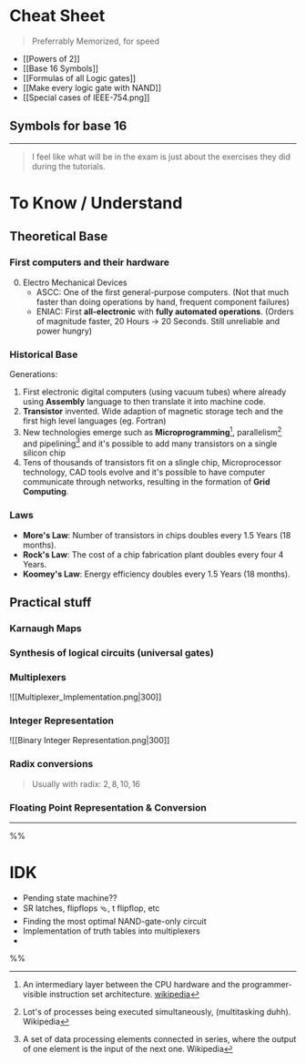 # Cheat Sheet
> Preferrably Memorized, for speed

- [[Powers of 2]]
- [[Base 16 Symbols]]
- [[Formulas of all Logic gates]]
- [[Make every logic gate with NAND]]
- [[Special cases of IEEE-754.png]]

## Symbols for base 16

****

> I feel like what will be in the exam is just about the exercises they did during the tutorials.
# To Know / Understand

## Theoretical Base
### First computers and their hardware
0. Electro Mechanical Devices
	- ASCC: One of the first general-purpose computers. (Not that much faster than doing operations by hand, frequent component failures)
	- ENIAC: First **all-electronic** with **fully automated operations**. (Orders of magnitude faster, 20 Hours -> 20 Seconds. Still unreliable and power hungry)

### Historical Base
Generations:
1. First electronic digital computers (using vacuum tubes) where already using **Assembly** language to then translate it into machine code.
2. **Transistor** invented. Wide adaption of magnetic storage tech and the first high level languages (eg. Fortran)
3. New technologies emerge such as **Microprogramming**[^1], parallelism[^2] and pipelining[^3] and it's possible to add many transistors on a single silicon chip
4. Tens of thousands of transistors fit on a slingle chip, Microprocessor technology, CAD tools evolve and it's possible to have computer communicate through networks, resulting in the formation of **Grid Computing**.
### Laws
- **More's Law**: Number of transistors in chips doubles every 1.5 Years (18 months).
- **Rock's Law**: The cost of a chip fabrication plant doubles every four 4 Years.
- **Koomey's Law**: Energy efficiency doubles every 1.5 Years (18 months).


## Practical stuff

### Karnaugh Maps

### Synthesis of logical circuits (universal gates)

### Multiplexers
![[Multiplexer_Implementation.png|300]]

### Integer Representation
![[Binary Integer Representation.png|300]]

### Radix conversions
> Usually with radix: $2, 8, 10, 16$

### Floating Point Representation & Conversion


[^1]: An intermediary layer between the CPU hardware and the programmer-visible instruction set architecture. [wikipedia](https://www.wikipedia.org/Microprogramming)
[^2]: Lot's of processes being executed simultaneously, (multitasking duhh). Wikipedia
[^3]: A set of data processing elements connected in series, where the output of one element is the input of the next one. Wikipedia


****
%%
# IDK
- Pending state machine??
- SR latches, flipflops 🩴, t flipflop, etc
- Finding the most optimal NAND-gate-only circuit
- Implementation of truth tables into multiplexers
- 

%%
